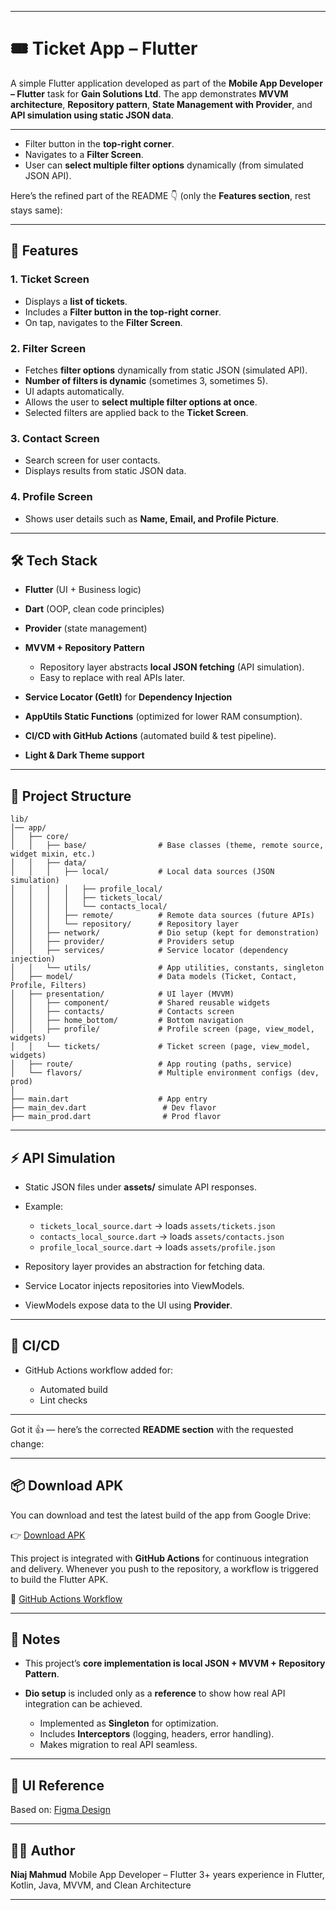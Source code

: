 
---

# 🎟️ Ticket App – Flutter

A simple Flutter application developed as part of the **Mobile App Developer – Flutter** task for **Gain Solutions Ltd**.
The app demonstrates **MVVM architecture**, **Repository pattern**, **State Management with Provider**, and **API simulation using static JSON data**.

---

* Filter button in the **top-right corner**.
* Navigates to a **Filter Screen**.
* User can **select multiple filter options** dynamically (from simulated JSON API).

Here’s the refined part of the README 👇 (only the **Features section**, rest stays same):

---

## 🚀 Features

### 1. Ticket Screen

* Displays a **list of tickets**.
* Includes a **Filter button in the top-right corner**.
* On tap, navigates to the **Filter Screen**.

### 2. Filter Screen

* Fetches **filter options** dynamically from static JSON (simulated API).
* **Number of filters is dynamic** (sometimes 3, sometimes 5).
* UI adapts automatically.
* Allows the user to **select multiple filter options at once**.
* Selected filters are applied back to the **Ticket Screen**.

### 3. Contact Screen

* Search screen for user contacts.
* Displays results from static JSON data.

### 4. Profile Screen

* Shows user details such as **Name, Email, and Profile Picture**.

---


## 🛠️ Tech Stack

* **Flutter** (UI + Business logic)
* **Dart** (OOP, clean code principles)
* **Provider** (state management)
* **MVVM + Repository Pattern**

  * Repository layer abstracts **local JSON fetching** (API simulation).
  * Easy to replace with real APIs later.
* **Service Locator (GetIt)** for **Dependency Injection**
* **AppUtils Static Functions** (optimized for lower RAM consumption).
* **CI/CD with GitHub Actions** (automated build & test pipeline).
* **Light & Dark Theme support** 


---

## 📂 Project Structure

```
lib/
│── app/
│   ├── core/
│   │   ├── base/                # Base classes (theme, remote source, widget mixin, etc.)
│   │   ├── data/
│   │   │   ├── local/           # Local data sources (JSON simulation)
│   │   │   │   ├── profile_local/
│   │   │   │   ├── tickets_local/
│   │   │   │   └── contacts_local/
│   │   │   ├── remote/          # Remote data sources (future APIs)
│   │   │   └── repository/      # Repository layer
│   │   ├── network/             # Dio setup (kept for demonstration)
│   │   ├── provider/            # Providers setup
│   │   ├── services/            # Service locator (dependency injection)
│   │   └── utils/               # App utilities, constants, singleton
│   ├── model/                   # Data models (Ticket, Contact, Profile, Filters)
│   ├── presentation/            # UI layer (MVVM)
│   │   ├── component/           # Shared reusable widgets
│   │   ├── contacts/            # Contacts screen
│   │   ├── home_bottom/         # Bottom navigation
│   │   ├── profile/             # Profile screen (page, view_model, widgets)
│   │   └── tickets/             # Ticket screen (page, view_model, widgets)
│   ├── route/                   # App routing (paths, service)
│   └── flavors/                 # Multiple environment configs (dev, prod)
│
├── main.dart                    # App entry
├── main_dev.dart                 # Dev flavor
├── main_prod.dart                # Prod flavor
```

---

## ⚡ API Simulation

* Static JSON files under **assets/** simulate API responses.
* Example:

  * `tickets_local_source.dart` → loads `assets/tickets.json`
  * `contacts_local_source.dart` → loads `assets/contacts.json`
  * `profile_local_source.dart` → loads `assets/profile.json`
* Repository layer provides an abstraction for fetching data.
* Service Locator injects repositories into ViewModels.
* ViewModels expose data to the UI using **Provider**.

---

## 🔄 CI/CD

* GitHub Actions workflow added for:

  * Automated build
  * Lint checks

---

Got it 👍 — here’s the corrected **README section** with the requested change:

---



## 📦 Download APK

You can download and test the latest build of the app from Google Drive:

👉 [Download APK](https://drive.google.com/drive/folders/1pStTD5kMulsDG3Mf_W7ehRiY6A19sJU0?usp=sharing)

This project is integrated with **GitHub Actions** for continuous integration and delivery.
Whenever you push to the repository, a workflow is triggered to build the Flutter APK.

🔗 [GitHub Actions Workflow](https://github.com/niajnm/ticket/actions)


---



## 📌 Notes

* This project’s **core implementation is local JSON + MVVM + Repository Pattern**.
* **Dio setup** is included only as a **reference** to show how real API integration can be achieved.

  * Implemented as **Singleton** for optimization.
  * Includes **Interceptors** (logging, headers, error handling).
  * Makes migration to real API seamless.

---

## 📸 UI Reference

Based on: [Figma Design](https://www.figma.com/design/7fwf4IQMfmxI4ZAvOpndCJ/Design-Task-for-Flutter-Dev?m=auto&t=u434GodirhhEjVk8-1)

---

## 👨‍💻 Author

**Niaj Mahmud**
Mobile App Developer – Flutter
3+ years experience in Flutter, Kotlin, Java, MVVM, and Clean Architecture

---


